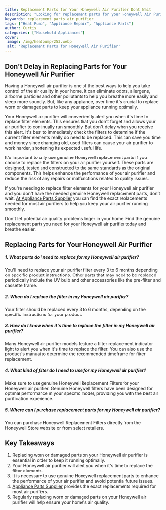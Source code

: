 ```yaml
---
title: Replacement Parts for Your Honeywell Air Purifier Dont Wait
description: "Looking for replacement parts for your Honeywell Air Purifier Dont wait to keep your air clean and healthy Find out what you need to know in this blog post"
keywords: replacement parts air purifier
tags: ["Heat Pump", "Appliance Repair", "Appliance Parts"]
author: Curtis
categories: ["Household Appliances"]
cover: 
 image: /img/heatpump/253.webp
 alt: 'Replacement Parts for Honeywell Air Purifier'
---
```

## Don't Delay in Replacing Parts for Your Honeywell Air Purifier

Having a Honeywell air purifier is one of the best ways to help you take control of the air quality in your home. It can eliminate odors, allergens, airborne particles and other pollutants to help you breathe more easily and sleep more soundly. But, like any appliance, over time it's crucial to replace worn or damaged parts to keep your appliance running optimally.

Your Honeywell air purifier will conveniently alert you when it's time to replace filter elements. This ensures that you don't forget and allows your air purifier to continually run smoothly. But don't delay when you receive this alert. It's best to immediately check the filters to determine if the current filter elements really do need to be replaced. This can save you time and money since changing old, used filters can cause your air purifier to work harder, shortening its expected useful life.

It's important to only use genuine Honeywell replacement parts if you choose to replace the filters on your air purifier yourself. These parts are designed, tested and constructed to the same standards as the original components. This helps enhance the performance of your air purifier and reduce the risk of any repairs or malfunctions related to quality issues.

If you're needing to replace filter elements for your Honeywell air purifier and you don't have the needed genuine Honeywell replacement parts, don’t wait. [At Appliance Parts Supplier](./pages/appliance-parts-suppliers) you can find the exact replacements needed for most air purifiers to help you keep your air purifier running smoothly. 

Don't let potential air quality problems linger in your home. Find the genuine replacement parts you need for your Honeywell air purifier today and breathe easier.

## Replacing Parts for Your Honeywell Air Purifier

##### 1. What parts do I need to replace for my Honeywell air purifier?

You'll need to replace your air purifier filter every 3 to 6 months depending on specific product instructions. Other parts that may need to be replaced periodically include the UV bulb and other accessories like the pre-filter and cassette frame.

##### 2. When do I replace the filter in my Honeywell air purifier?

Your filter should be replaced every 3 to 6 months, depending on the specific instructions for your product.

##### 3. How do I know when it's time to replace the filter in my Honeywell air purifier?

Many Honeywell air purifier models feature a filter replacement indicator light to alert you when it's time to replace the filter. You can also use the product's manual to determine the recommended timeframe for filter replacement.

##### 4. What kind of filter do I need to use for my Honeywell air purifier?

Make sure to use genuine Honeywell Replacement Filters for your Honeywell air purifier. Genuine Honeywell filters have been designed for optimal performance in your specific model, providing you with the best air purification experience.

##### 5. Where can I purchase replacement parts for my Honeywell air purifier?

You can purchase Honeywell Replacement Filters directly from the Honeywell Store website or from select retailers.

## Key Takeaways
1. Replacing worn or damaged parts on your Honeywell air purifier is essential in order to keep it running optimally.
2. Your Honeywell air purifier will alert you when it's time to replace the filter elements.
3. It is necessary to use genuine Honeywell replacement parts to enhance the performance of your air purifier and avoid potential future issues.
4. [Appliance Parts Supplier](./pages/appliance-parts-supplier) provides the exact replacements required for most air purifiers.
5. Regularly replacing worn or damaged parts on your Honeywell air purifier will help ensure your home's air quality.
